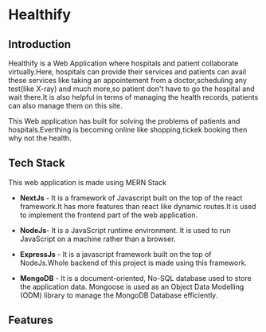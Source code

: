 # Healthify

## Introduction

Healthify is a Web Application where hospitals and patient collaborate virtually.Here, hospitals can provide their services and patients can avail these services like taking an appointement from a doctor,scheduling any test(like X-ray) and much more,so patient don't have to go the hospital and wait there.It is also helpful in terms of managing the health records, patients can also manage them on this site.

This Web application has built for solving the problems of patients and hospitals.Everthing is becoming online like shopping,tickek booking then why not the health.

## Tech Stack

This web application is made using MERN Stack

- **NextJs** - It is a framework of Javascript built on the top of the react framework.It has more features than react like dynamic routes.It is used to implement the frontend part of the web application.

- **NodeJs**- It is a JavaScript runtime environment. It is used to run JavaScript on a machine rather than a browser.

- **ExpressJs** - It is a javascript framework built on the top of NodeJs.Whole backend of this project is made using this framework.

- **MongoDB** - It is a document-oriented, No-SQL database used to store the application data. Mongoose is used as an Object Data Modelling (ODM) library to manage the MongoDB Database efficiently.

## Features

